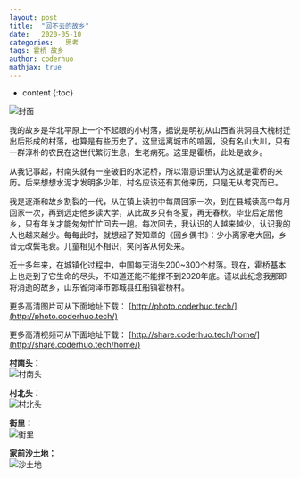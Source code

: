 ```yaml
---
layout: post  
title:  "回不去的故乡"  
date:   2020-05-10  
categories:   思考
tags: 霍桥 故乡
author: coderhuo  
mathjax: true
---
```


* content
{:toc}  

![封面](http://data.coderhuo.tech/blog/home/cover.jpg)





我的故乡是华北平原上一个不起眼的小村落，据说是明初从山西省洪洞县大槐树迁出后形成的村落，也算是有些历史了。这里远离城市的喧嚣，没有名山大川，只有一群淳朴的农民在这世代繁衍生息，生老病死。这里是霍桥，此处是故乡。

从我记事起，村南头就有一座破旧的水泥桥，所以潜意识里认为这就是霍桥的来历。后来想想水泥才发明多少年，村名应该还有其他来历，只是无从考究而已。

我是逐渐和故乡割裂的一代，从在镇上读初中每周回家一次，到在县城读高中每月回家一次，再到远走他乡读大学，从此故乡只有冬夏，再无春秋。毕业后定居他乡，只有年关才能匆匆忙忙回去一趟。每次回去，我认识的人越来越少，认识我的人也越来越少。每每此时，就想起了贺知章的《回乡偶书》：少小离家老大回，乡音无改鬓毛衰。儿童相见不相识，笑问客从何处来。

近十多年来，在城镇化过程中，中国每天消失200~300个村落。现在，霍桥基本上也走到了它生命的尽头，不知道还能不能撑不到2020年底。谨以此纪念我那即将消逝的故乡，山东省菏泽市鄄城县红船镇霍桥村。  


更多高清图片可从下面地址下载：
  [http://photo.coderhuo.tech/](http://photo.coderhuo.tech/)

更多高清视频可从下面地址下载：
  [http://share.coderhuo.tech/home/](http://share.coderhuo.tech/home/)

**村南头：**  
![村南头](http://data.coderhuo.tech/blog/home/south.jpg)  

**村北头：**  
![村北头](http://data.coderhuo.tech/blog/home/north.jpg)  

**街里：**  
![街里](http://data.coderhuo.tech/blog/home/center.jpg)  

**家前沙土地：**  
![沙土地](http://data.coderhuo.tech/blog/home/former_orchard.jpg)  
